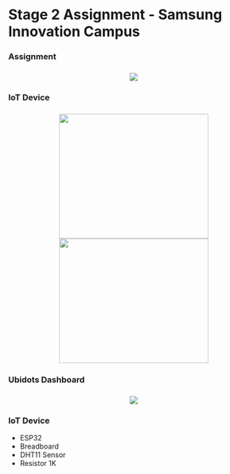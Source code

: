 # Stage 2 Assignment - Samsung Innovation Campus

<div align=center>
  <div align=left><h3>Assignment<h3></div>
  <img src="https://github.com/user-attachments/assets/5e888282-d028-4d6f-b7bd-2b57abf9ffea"/>
  <div align=left><h3>IoT Device<h3></div>
  <img src="https://github.com/user-attachments/assets/8e431628-676f-4a93-8241-0f50cfa136b4" height=250 width=300/>
  <img src="https://github.com/user-attachments/assets/bed44ec7-03ce-4e18-aef0-31f40e96eb9e" height=250 width=300/>
  <div align=left><h3>Ubidots Dashboard<h3></div>
  <img src="https://github.com/user-attachments/assets/1959ac93-0da1-4028-87fb-e4f0f0b7f06b"/>
</div>

### IoT Device
- ESP32
- Breadboard
- DHT11 Sensor
- Resistor 1K
